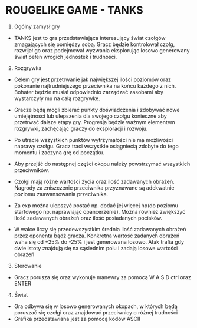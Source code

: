 # ROUGELIKE GAME - TANKS
1. Ogólny zamysł gry
- TANKS jest to gra przedstawiająca interesujący świat czołgów zmagających się pomiędzy sobą. Gracz będzie kontrolował czołg, rozwijał go oraz podejmował wyzwania eksplorując losowo generowany świat pełen wrogich jednostek i trudności.

2. Rozgrywka 
- Celem gry jest przetrwanie jak największej ilości poziomów oraz pokonanie najtrudniejszego przeciwnika na końcu każdego z nich. Bohater będzie musiał odpowiednio zarządzać zasobami aby wystarczyły mu na całą rozgrywke.
- Gracze będą mogli zbierać punkty doświadczenia i zdobywać nowe umiejętności lub ulepszenia dla swojego czołgu konieczne aby przetrwać dalsze etapy gry. Progresja będzie ważnym elementem rozgrywki, zachęcając graczy do eksploracji i rozwoju.
- Po utracie wszystkich punktów wytrzymałości nie ma możliwości naprawy czołgu. Gracz traci wszystkie osiągniecią zdobyte do tego momentu i zaczyna grę od początku.

- Aby przejść do następnej części okopu należy powstrzymać wszystkich przeciwników.
- Czołgi mają różne wartości życia oraz ilość zadawanych obrażeń. Nagrody za zniszczenie przeciwnika przyznawane są adekwatnie poziomu zaawansowania przeciwnika.
- Za exp można ulepszyć postać np. dodać jej więcej hp(do poziomu startowego np. naprawiając opancerzenie). Można również zwiększyć ilość zadawanych obrażeń oraz ilość posiadanych pocisków.

- W walce liczy się przedewszystkim średnia ilość zadawanych obrażeń przez oponenta bądź gracza. Konkretna wartość zadanych obrażeń waha się od +25% do -25% i jest generowana losowo. Atak trafia gdy dwie istoty znajdują się na sąsiednim polu i zadają losowe wartości obrażeń 

3. Sterowanie
- Gracz porusza się oraz wykonuje manewry za pomocą W A S D ctrl oraz ENTER 
4. Świat
- Gra odbywa się w losowo generowanych okopach, w których będą poruszać się czołgi oraz znajdować przeciwnicy o różnej trudności
- Grafika przedstawiana jest za pomocą kodów ASCII 
